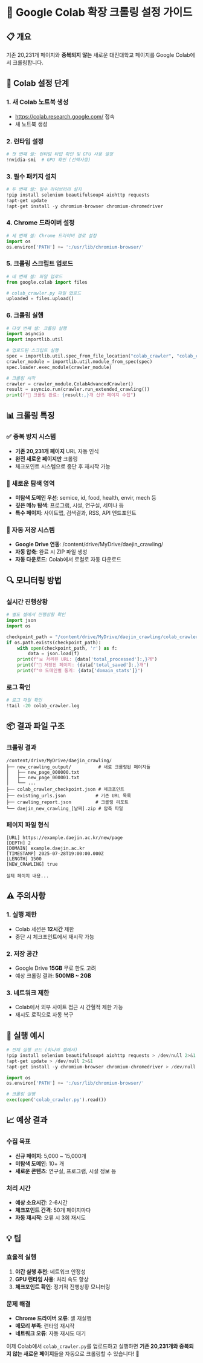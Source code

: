# 🚀 Google Colab 확장 크롤링 설정 가이드

## 📋 개요
기존 20,231개 페이지와 **중복되지 않는** 새로운 대진대학교 페이지를 Google Colab에서 크롤링합니다.

## 🔧 Colab 설정 단계

### 1. 새 Colab 노트북 생성
- https://colab.research.google.com/ 접속
- 새 노트북 생성

### 2. 런타임 설정
```python
# 첫 번째 셀: 런타임 타입 확인 및 GPU 사용 설정
!nvidia-smi  # GPU 확인 (선택사항)
```

### 3. 필수 패키지 설치
```python
# 두 번째 셀: 필수 라이브러리 설치
!pip install selenium beautifulsoup4 aiohttp requests
!apt-get update
!apt-get install -y chromium-browser chromium-chromedriver
```

### 4. Chrome 드라이버 설정
```python
# 세 번째 셀: Chrome 드라이버 경로 설정
import os
os.environ['PATH'] += ':/usr/lib/chromium-browser/'
```

### 5. 크롤링 스크립트 업로드
```python
# 네 번째 셀: 파일 업로드
from google.colab import files

# colab_crawler.py 파일 업로드
uploaded = files.upload()
```

### 6. 크롤링 실행
```python
# 다섯 번째 셀: 크롤링 실행
import asyncio
import importlib.util

# 업로드된 스크립트 실행
spec = importlib.util.spec_from_file_location("colab_crawler", "colab_crawler.py")
crawler_module = importlib.util.module_from_spec(spec)
spec.loader.exec_module(crawler_module)

# 크롤링 시작
crawler = crawler_module.ColabAdvancedCrawler()
result = asyncio.run(crawler.run_extended_crawling())
print(f"🎉 크롤링 완료: {result:,}개 신규 페이지 수집")
```

## 📊 크롤링 특징

### ✅ 중복 방지 시스템
- **기존 20,231개 페이지** URL 자동 인식
- **완전 새로운 페이지만** 크롤링
- 체크포인트 시스템으로 중단 후 재시작 가능

### 🎯 새로운 탐색 영역
- **미탐색 도메인 우선**: semice, id, food, health, envir, mech 등
- **깊은 메뉴 탐색**: 프로그램, 시설, 연구실, 세미나 등
- **특수 페이지**: 사이트맵, 검색결과, RSS, API 엔드포인트

### 📁 자동 저장 시스템
- **Google Drive 연동**: /content/drive/MyDrive/daejin_crawling/
- **자동 압축**: 완료 시 ZIP 파일 생성
- **자동 다운로드**: Colab에서 로컬로 자동 다운로드

## 🔍 모니터링 방법

### 실시간 진행상황
```python
# 별도 셀에서 진행상황 확인
import json
import os

checkpoint_path = "/content/drive/MyDrive/daejin_crawling/colab_crawler_checkpoint.json"
if os.path.exists(checkpoint_path):
    with open(checkpoint_path, 'r') as f:
        data = json.load(f)
    print(f"📊 처리된 URL: {data['total_processed']:,}개")
    print(f"💾 저장된 페이지: {data['total_saved']:,}개")
    print(f"🌐 도메인별 통계: {data['domain_stats']}")
```

### 로그 확인
```python
# 로그 파일 확인
!tail -20 colab_crawler.log
```

## 📦 결과 파일 구조

### 크롤링 결과
```
/content/drive/MyDrive/daejin_crawling/
├── new_crawling_output/          # 새로 크롤링된 페이지들
│   ├── new_page_000000.txt
│   ├── new_page_000001.txt
│   └── ...
├── colab_crawler_checkpoint.json # 체크포인트
├── existing_urls.json           # 기존 URL 목록
├── crawling_report.json         # 크롤링 리포트
└── daejin_new_crawling_[날짜].zip # 압축 파일
```

### 페이지 파일 형식
```
[URL] https://example.daejin.ac.kr/new/page
[DEPTH] 2
[DOMAIN] example.daejin.ac.kr
[TIMESTAMP] 2025-07-28T19:00:00.000Z
[LENGTH] 1500
[NEW_CRAWLING] true

실제 페이지 내용...
```

## ⚠️ 주의사항

### 1. 실행 제한
- Colab 세션은 **12시간** 제한
- 중단 시 체크포인트에서 재시작 가능

### 2. 저장 공간
- Google Drive **15GB** 무료 한도 고려
- 예상 크롤링 결과: **500MB ~ 2GB**

### 3. 네트워크 제한
- Colab에서 외부 사이트 접근 시 간헐적 제한 가능
- 재시도 로직으로 자동 복구

## 🚀 실행 예시

```python
# 전체 실행 코드 (하나의 셀에서)
!pip install selenium beautifulsoup4 aiohttp requests > /dev/null 2>&1
!apt-get update > /dev/null 2>&1
!apt-get install -y chromium-browser chromium-chromedriver > /dev/null 2>&1

import os
os.environ['PATH'] += ':/usr/lib/chromium-browser/'

# 크롤링 실행
exec(open('colab_crawler.py').read())
```

## 📈 예상 결과

### 수집 목표
- **신규 페이지**: 5,000 ~ 15,000개
- **미탐색 도메인**: 10+ 개
- **새로운 콘텐츠**: 연구실, 프로그램, 시설 정보 등

### 처리 시간
- **예상 소요시간**: 2-6시간
- **체크포인트 간격**: 50개 페이지마다
- **자동 재시작**: 오류 시 3회 재시도

## 💡 팁

### 효율적 실행
1. **야간 실행 추천**: 네트워크 안정성
2. **GPU 런타임 사용**: 처리 속도 향상
3. **체크포인트 확인**: 정기적 진행상황 모니터링

### 문제 해결
- **Chrome 드라이버 오류**: 셀 재실행
- **메모리 부족**: 런타임 재시작
- **네트워크 오류**: 자동 재시도 대기

이제 Colab에서 `colab_crawler.py`를 업로드하고 실행하면 **기존 20,231개와 중복되지 않는 새로운 페이지**들을 자동으로 크롤링할 수 있습니다! 🎉